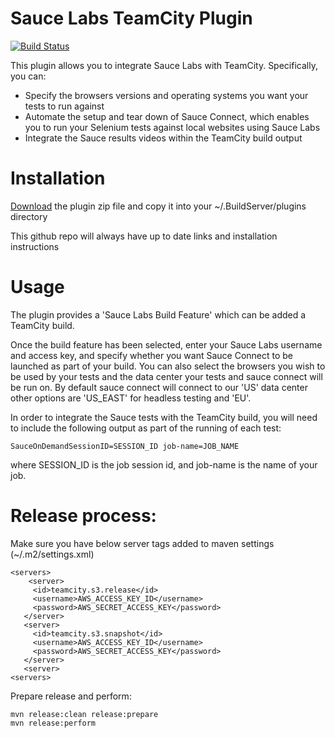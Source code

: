 Sauce Labs TeamCity Plugin
=====================

[![Build Status](https://travis-ci.org/saucelabs/teamcity-sauce-ondemand-plugin.svg?branch=master)](https://travis-ci.org/saucelabs/teamcity-sauce-ondemand-plugin)

This plugin allows you to integrate Sauce Labs with TeamCity. Specifically, you can:

*    Specify the browsers versions and operating systems you want your tests to run against
*    Automate the setup and tear down of Sauce Connect, which enables you to run your Selenium tests against local websites using Sauce Labs
*    Integrate the Sauce results videos within the TeamCity build output


Installation
====

[Download](https://saucelabs.com/downloads/teamcity/release/com/saucelabs/teamcity/build/1.45/build-1.45.zip) the plugin zip file and copy it into your ~/.BuildServer/plugins directory

This github repo will always have up to date links and installation instructions

Usage
===

The plugin provides a 'Sauce Labs Build Feature' which can be added a TeamCity build.

Once the build feature has been selected, enter your Sauce Labs username and access key, and specify whether you want Sauce Connect to be launched as part of your build.  You can also select the browsers you wish to be used by your tests and the data center your tests and sauce connect will be run on.  By default sauce connect will connect to our 'US' data center other options are 'US_EAST' for headless testing and 'EU'. 

In order to integrate the Sauce tests with the TeamCity build, you will need to include the following output as part of the running of each test:

    SauceOnDemandSessionID=SESSION_ID job-name=JOB_NAME

where SESSION_ID is the job session id, and job-name is the name of your job.

Release process:
===========

Make sure you have below server tags added to maven settings (~/.m2/settings.xml)

```
<servers>
    <server>
     <id>teamcity.s3.release</id>
     <username>AWS_ACCESS_KEY_ID</username>
     <password>AWS_SECRET_ACCESS_KEY</password>
   </server>
   <server>
     <id>teamcity.s3.snapshot</id>
     <username>AWS_ACCESS_KEY_ID</username>
     <password>AWS_SECRET_ACCESS_KEY</password>
   </server>
   <server>
<servers>
```

Prepare release and perform:

```
mvn release:clean release:prepare
mvn release:perform
```
